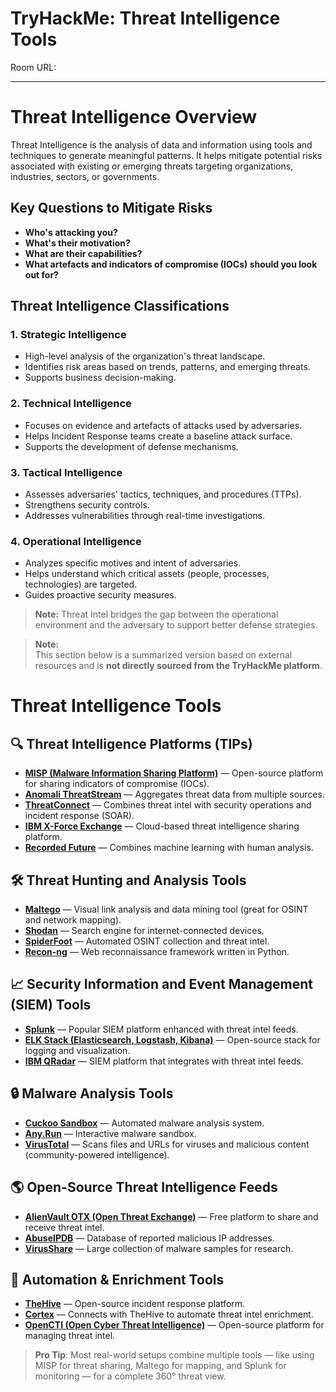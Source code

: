 # TryHackMe: Threat Intelligence Tools

Room URL: 

---
# Threat Intelligence Overview

Threat Intelligence is the analysis of data and information using tools and techniques to generate meaningful patterns. It helps mitigate potential risks associated with existing or emerging threats targeting organizations, industries, sectors, or governments.

## Key Questions to Mitigate Risks
- **Who's attacking you?**
- **What's their motivation?**
- **What are their capabilities?**
- **What artefacts and indicators of compromise (IOCs) should you look out for?**

## Threat Intelligence Classifications

### 1. Strategic Intelligence
- High-level analysis of the organization's threat landscape.
- Identifies risk areas based on trends, patterns, and emerging threats.
- Supports business decision-making.

### 2. Technical Intelligence
- Focuses on evidence and artefacts of attacks used by adversaries.
- Helps Incident Response teams create a baseline attack surface.
- Supports the development of defense mechanisms.

### 3. Tactical Intelligence
- Assesses adversaries' tactics, techniques, and procedures (TTPs).
- Strengthens security controls.
- Addresses vulnerabilities through real-time investigations.

### 4. Operational Intelligence
- Analyzes specific motives and intent of adversaries.
- Helps understand which critical assets (people, processes, technologies) are targeted.
- Guides proactive security measures.

> **Note:** Threat Intel bridges the gap between the operational environment and the adversary to support better defense strategies.


> **Note:**  
> This section below is a summarized version based on external resources and is **not directly sourced from the TryHackMe platform**.


# Threat Intelligence Tools

## 🔍 Threat Intelligence Platforms (TIPs)
- **[MISP (Malware Information Sharing Platform)](https://www.misp-project.org/)** — Open-source platform for sharing indicators of compromise (IOCs).
- **[Anomali ThreatStream](https://www.anomali.com/products/threatstream)** — Aggregates threat data from multiple sources.
- **[ThreatConnect](https://threatconnect.com/)** — Combines threat intel with security operations and incident response (SOAR).
- **[IBM X-Force Exchange](https://exchange.xforce.ibmcloud.com/)** — Cloud-based threat intelligence sharing platform.
- **[Recorded Future](https://www.recordedfuture.com/)** — Combines machine learning with human analysis.

## 🛠 Threat Hunting and Analysis Tools
- **[Maltego](https://www.maltego.com/)** — Visual link analysis and data mining tool (great for OSINT and network mapping).
- **[Shodan](https://www.shodan.io/)** — Search engine for internet-connected devices.
- **[SpiderFoot](https://www.spiderfoot.net/)** — Automated OSINT collection and threat intel.
- **[Recon-ng](https://github.com/lanmaster53/recon-ng)** — Web reconnaissance framework written in Python.

## 📈 Security Information and Event Management (SIEM) Tools
- **[Splunk](https://www.splunk.com/)** — Popular SIEM platform enhanced with threat intel feeds.
- **[ELK Stack (Elasticsearch, Logstash, Kibana)](https://www.elastic.co/elk-stack)** — Open-source stack for logging and visualization.
- **[IBM QRadar](https://www.ibm.com/products/qradar-siem)** — SIEM platform that integrates with threat intel feeds.

## 🔒 Malware Analysis Tools
- **[Cuckoo Sandbox](https://cuckoosandbox.org/)** — Automated malware analysis system.
- **[Any.Run](https://any.run/)** — Interactive malware sandbox.
- **[VirusTotal](https://www.virustotal.com/)** — Scans files and URLs for viruses and malicious content (community-powered intelligence).

## 🌎 Open-Source Threat Intelligence Feeds
- **[AlienVault OTX (Open Threat Exchange)](https://otx.alienvault.com/)** — Free platform to share and receive threat intel.
- **[AbuseIPDB](https://www.abuseipdb.com/)** — Database of reported malicious IP addresses.
- **[VirusShare](https://virusshare.com/)** — Large collection of malware samples for research.

## 🤖 Automation & Enrichment Tools
- **[TheHive](https://thehive-project.org/)** — Open-source incident response platform.
- **[Cortex](https://www.thehive-project.org/projects/cortex/)** — Connects with TheHive to automate threat intel enrichment.
- **[OpenCTI (Open Cyber Threat Intelligence)](https://www.opencti.io/)** — Open-source platform for managing threat intel.

> **Pro Tip**: Most real-world setups combine multiple tools — like using MISP for threat sharing, Maltego for mapping, and Splunk for monitoring — for a complete 360° threat view.
